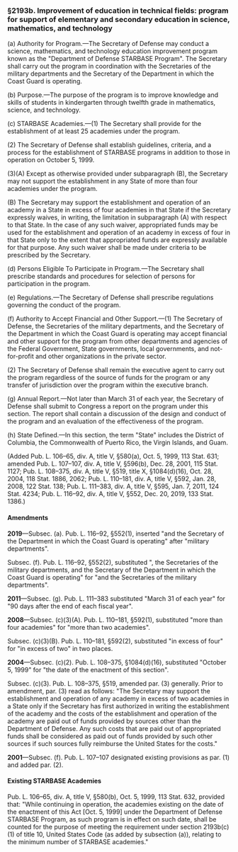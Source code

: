 ### §2193b. Improvement of education in technical fields: program for support of elementary and secondary education in science, mathematics, and technology ###

(a) Authority for Program.—The Secretary of Defense may conduct a science, mathematics, and technology education improvement program known as the "Department of Defense STARBASE Program". The Secretary shall carry out the program in coordination with the Secretaries of the military departments and the Secretary of the Department in which the Coast Guard is operating.

(b) Purpose.—The purpose of the program is to improve knowledge and skills of students in kindergarten through twelfth grade in mathematics, science, and technology.

(c) STARBASE Academies.—(1) The Secretary shall provide for the establishment of at least 25 academies under the program.

(2) The Secretary of Defense shall establish guidelines, criteria, and a process for the establishment of STARBASE programs in addition to those in operation on October 5, 1999.

(3)(A) Except as otherwise provided under subparagraph (B), the Secretary may not support the establishment in any State of more than four academies under the program.

(B) The Secretary may support the establishment and operation of an academy in a State in excess of four academies in that State if the Secretary expressly waives, in writing, the limitation in subparagraph (A) with respect to that State. In the case of any such waiver, appropriated funds may be used for the establishment and operation of an academy in excess of four in that State only to the extent that appropriated funds are expressly available for that purpose. Any such waiver shall be made under criteria to be prescribed by the Secretary.

(d) Persons Eligible To Participate in Program.—The Secretary shall prescribe standards and procedures for selection of persons for participation in the program.

(e) Regulations.—The Secretary of Defense shall prescribe regulations governing the conduct of the program.

(f) Authority to Accept Financial and Other Support.—(1) The Secretary of Defense, the Secretaries of the military departments, and the Secretary of the Department in which the Coast Guard is operating may accept financial and other support for the program from other departments and agencies of the Federal Government, State governments, local governments, and not-for-profit and other organizations in the private sector.

(2) The Secretary of Defense shall remain the executive agent to carry out the program regardless of the source of funds for the program or any transfer of jurisdiction over the program within the executive branch.

(g) Annual Report.—Not later than March 31 of each year, the Secretary of Defense shall submit to Congress a report on the program under this section. The report shall contain a discussion of the design and conduct of the program and an evaluation of the effectiveness of the program.

(h) State Defined.—In this section, the term "State" includes the District of Columbia, the Commonwealth of Puerto Rico, the Virgin Islands, and Guam.

(Added Pub. L. 106–65, div. A, title V, §580(a), Oct. 5, 1999, 113 Stat. 631; amended Pub. L. 107–107, div. A, title V, §596(b), Dec. 28, 2001, 115 Stat. 1127; Pub. L. 108–375, div. A, title V, §519, title X, §1084(d)(16), Oct. 28, 2004, 118 Stat. 1886, 2062; Pub. L. 110–181, div. A, title V, §592, Jan. 28, 2008, 122 Stat. 138; Pub. L. 111–383, div. A, title V, §595, Jan. 7, 2011, 124 Stat. 4234; Pub. L. 116–92, div. A, title V, §552, Dec. 20, 2019, 133 Stat. 1386.)

#### Amendments ####

**2019**—Subsec. (a). Pub. L. 116–92, §552(1), inserted "and the Secretary of the Department in which the Coast Guard is operating" after "military departments".

Subsec. (f). Pub. L. 116–92, §552(2), substituted ", the Secretaries of the military departments, and the Secretary of the Department in which the Coast Guard is operating" for "and the Secretaries of the military departments".

**2011**—Subsec. (g). Pub. L. 111–383 substituted "March 31 of each year" for "90 days after the end of each fiscal year".

**2008**—Subsec. (c)(3)(A). Pub. L. 110–181, §592(1), substituted "more than four academies" for "more than two academies".

Subsec. (c)(3)(B). Pub. L. 110–181, §592(2), substituted "in excess of four" for "in excess of two" in two places.

**2004**—Subsec. (c)(2). Pub. L. 108–375, §1084(d)(16), substituted "October 5, 1999" for "the date of the enactment of this section".

Subsec. (c)(3). Pub. L. 108–375, §519, amended par. (3) generally. Prior to amendment, par. (3) read as follows: "The Secretary may support the establishment and operation of any academy in excess of two academies in a State only if the Secretary has first authorized in writing the establishment of the academy and the costs of the establishment and operation of the academy are paid out of funds provided by sources other than the Department of Defense. Any such costs that are paid out of appropriated funds shall be considered as paid out of funds provided by such other sources if such sources fully reimburse the United States for the costs."

**2001**—Subsec. (f). Pub. L. 107–107 designated existing provisions as par. (1) and added par. (2).

#### Existing STARBASE Academies ####

Pub. L. 106–65, div. A, title V, §580(b), Oct. 5, 1999, 113 Stat. 632, provided that: "While continuing in operation, the academies existing on the date of the enactment of this Act [Oct. 5, 1999] under the Department of Defense STARBASE Program, as such program is in effect on such date, shall be counted for the purpose of meeting the requirement under section 2193b(c)(1) of title 10, United States Code (as added by subsection (a)), relating to the minimum number of STARBASE academies."